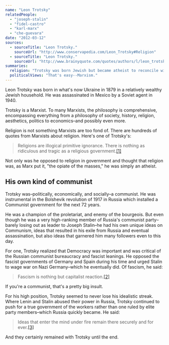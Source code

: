```yaml
---
name: "Leon Trotsky"
relatedPeople:
  - "joseph-stalin"
  - "fidel-castro"
  - "karl-marx"
  - "che-guevara"
date: "2012-03-12"
sources:
  - sourceTitle: "Leon Trotsky."
    sourceUrl: "http://www.conservapedia.com/Leon_Trotsky#Religion"
  - sourceTitle: "Leon Trotsky."
    sourceUrl: "http://www.brainyquote.com/quotes/authors/l/leon_trotsky.html"
summaries:
  religion: "Trotsky was born Jewish but became atheist to reconcile with his Marxism."
  politicalViews: "That's easy--Marxism."
---
```


Leon Trotsky was born in what's now Ukraine in 1879 in a relatively wealthy Jewish household. He was assassinated in Mexico by a Soviet agent in 1940.

Trotsky is a Marxist. To many Marxists, the philosophy is comprehensive, encompassing everything from a philosophy of society, history, religion, aesthetics, politics to economics–and possibly even more.

Religion is not something Marxists are too fond of. There are hundreds of quotes from Marxists about religion. Here's one of Trotsky's:

>Religions are illogical primitive ignorance. There is nothing as ridiculous and tragic as a religious government.<a class="source-citation" href="#http%3A%2F%2Fwww.conservapedia.com%2FLeon_Trotsky%23Religion" title="Leon Trotsky.">[1]</a>

Not only was he opposed to religion in government and thought that religion was, as Marx put it, "the opiate of the masses," he was simply an atheist.


## His own kind of communist

Trotsky was–politically, economically, and socially–a communist. He was instrumental in the Bolshevik revolution of 1917 in Russia which installed a Communist government for the next 72 years.

He was a champion of the proletariat, and enemy of the bourgeois. But even though he was a very high-ranking member of Russia's communist party–barely losing out as leader to Joseph Stalin–he had his own unique ideas on Communism, ideas that resulted in his exile from Russia and eventual assassination, but also ideas that garnered him many followers even to this day.

For one, Trotsky realized that Democracy was important and was critical of the Russian communist bureaucracy and fascist leanings. He opposed the fascist governments of Germany and Spain during his time and urged Stalin to wage war on Nazi Germany–which he eventually did. Of fascism, he said:

>Fascism is nothing but capitalist reaction.<a class="source-citation" href="#http%3A%2F%2Fwww.brainyquote.com%2Fquotes%2Fauthors%2Fl%2Fleon_trotsky.html" title="Leon Trotsky.">[2]</a>

If you're a communist, that's a pretty big insult.

For his high position, Trotsky seemed to never lose his idealistic streak. Where Lenin and Stalin abused their power in Russia, Trotsky continued to push for a true government of the workers rather than one ruled by elite party members–which Russia quickly became. He said:

>Ideas that enter the mind under fire remain there securely and for ever.<a class="source-citation" href="#http%3A%2F%2Fwww.brainyquote.com%2Fquotes%2Fauthors%2Fl%2Fleon_trotsky.html" title="Leon Trotsky.">[3]</a>

And they certainly remained with Trotsky until the end.